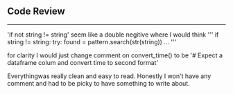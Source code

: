 ## Code Review
---
'if not string != string' seem like a double negitive where I would think
'''
  if string != string:
    try:
      found = pattern.search(str(string))
      ...
'''

for clarity I would just change comment on convert_time() to be
'# Expect a dataframe colum and convert time to second format'

Everythingwas really clean and easy to read. Honestly I won't have any comment and had to be picky to have something to write about. 